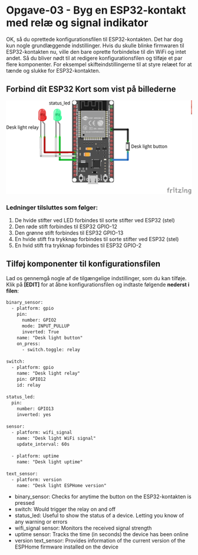 # Opgave-03 - Byg en ESP32-kontakt med relæ og signal indikator
OK, så du oprettede konfigurationsfilen til ESP32-kontakten. Det har dog kun nogle grundlæggende indstillinger. Hvis du skulle blinke firmwaren til ESP32-kontakten nu, ville den bare oprette forbindelse til din WiFi og intet andet. Så du bliver nødt til at redigere konfigurationsfilen og tilføje et par flere komponenter. For eksempel skifteindstillingerne til at styre relæet for at tænde og slukke for ESP32-kontakten.

## Forbind dit ESP32 Kort som vist på billederne  
![Opgaver-01_bb.png](/Images/Opgaver-01_bb.png) 

### Ledninger tilsluttes som følger:
1. De hvide stifter ved LED forbindes til sorte stifter ved ESP32 (stel)
2. Den røde stift forbindes til ESP32 GPIO-12 
3. Den grønne stift forbindes til ESP32 GPIO-13
4. En hvide stift fra trykknap forbindes til sorte stifter ved ESP32 (stel)
5. En hvid stift fra trykknap forbindes til ESP32 GPIO-2

## Tilføj komponenter til konfigurationsfilen
Lad os gennemgå nogle af de tilgængelige indstillinger, som du kan tilføje.  
Klik på **[EDIT]** for at åbne konfigurationsfilen og indtaste følgende **nederst i filen**:
```
binary_sensor:
  - platform: gpio
    pin:
      number: GPIO2
      mode: INPUT_PULLUP
      inverted: True
    name: "Desk light button"
    on_press:
      - switch.toggle: relay

switch:
  - platform: gpio
    name: "Desk light relay"
    pin: GPIO12
    id: relay

status_led:
  pin:
    number: GPIO13
    inverted: yes

sensor:
  - platform: wifi_signal
    name: "Desk light WiFi signal"
    update_interval: 60s

  - platform: uptime
    name: "Desk light uptime"

text_sensor:
  - platform: version
    name: "Desk light ESPHome version"
```
* binary_sensor: Checks for anytime the button on the ESP32-kontakten is pressed 
* switch: Would trigger the relay on and off 
* status_led: Useful to show the status of a device. Letting you know of any warning or errors 
* wifi_signal sensor: Monitors the received signal strength
* uptime sensor: Tracks the time (in seconds) the device has been online
* version text_sensor: Provides information of the current version of the ESPHome firmware installed on the device